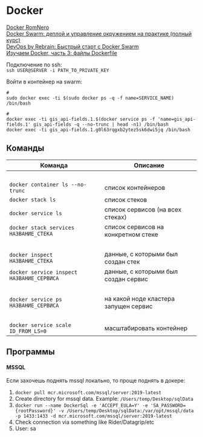 # Docker

[Docker RomNero](https://www.youtube.com/playlist?list=PLqVeG_R3qMSwjnkMUns_Yc4zF_PtUZmB-)  
[Docker Swarm: деплой и управление окружением на практике (полный курс)](https://www.youtube.com/watch?v=GgkreJfdTL8)  
[DevOps by Rebrain: Быстрый старт с Docker Swarm](https://www.youtube.com/watch?v=y1G4F7bzofk)  
[Изучаем Docker, часть 3: файлы Dockerfile](https://habr.com/ru/companies/ruvds/articles/439980/)

Подключение по ssh:  
`ssh USER@SERVER -i PATH_TO_PRIVATE_KEY`

Войти в контейнер на swarm:

```shell
#
sudo docker exec -ti $(sudo docker ps -q -f name=SERVICE_NAME) /bin/bash

#
docker exec -ti gis_api-fields.1.$(docker service ps -f 'name=gis_api-fields.1' gis_api-fields -q --no-trunc | head -n1) /bin/bash
docker exec -ti gis_api-fields.1.g0l63rqgxb2ytez5sk6dwi5jq /bin/bash
```

## Команды

| Команда                                   | Описание                              |
|-------------------------------------------|---------------------------------------|
| &nbsp;                                    | &nbsp;                                |
| `docker container ls --no-trunc`          | список контейнеров                    |
| `docker stack ls`                         | список стеков                         |
| `docker service ls`                       | список сервисов (на всех стеках)      |
| `docker stack services НАЗВАНИЕ_СТЕКА`    | список сервисов на конкретном стеке   |
| &nbsp;                                    | &nbsp;                                |
| `docker inspect НАЗВАНИЕ_СТЕКА`           | данные, с которыми был создан стек    |
| `docker service inspect НАЗВАНИЕ_СЕРВИСА` | данные, с которыми был создан сервис  |
| &nbsp;                                    | &nbsp;                                |
| `docker service ps НАЗВАНИЕ_СЕРВИСА`      | на какой ноде кластера запущен сервис |
| &nbsp;                                    | &nbsp;                                |
| `docker service scale ID_FROM_LS=0`       | масштабировать контейнер              |

## Программы

#### MSSQL

Если захочешь поднять mssql локально, то проще поднять в докере:

1. `docker pull mcr.microsoft.com/mssql/server:2019-latest`
2. Create directory for mssql data. Example: `/Users/temp/Desktop/sqlData`
3. `docker run --name DockerSql -e 'ACCEPT_EULA=Y' -e 'SA_PASSWORD={rootPassword}' -v /Users/temp/Desktop/sqlData:/var/opt/mssql/data -p 1433:1433 -d mcr.microsoft.com/mssql/server:2019-latest`
4. Check connection via something like Rider/Datagrip/etc
5. User: sa  











